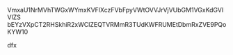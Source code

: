 VmxaU1NrMVhTWGxWYmxKVFlXczFVbFpyVWtOVVJrVjVUbGM1VGxKdGVIVlZS
bEYzVXpCT2RHSkhiR2xWClZEQTVRMmR3TUdKWFRUMEtDbmRxZVE9PQoKYW10

dfx